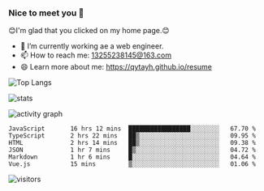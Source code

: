 ### Nice to meet you 👋

😊I'm glad that you clicked on my home page.😊

- 🔭 I’m currently working ae a web engineer.
- 📫 How to reach me: 13255238145@163.com
- 😄 Learn more about me: https://qytayh.github.io/resume

![Top Langs](https://github-readme-stats.vercel.app/api/top-langs?username=qytayh) 

![stats](https://github-readme-stats.vercel.app/api?username=qytayh&show_icons=true&theme=radical&layout=compact)
	
![activity graph](https://activity-graph.herokuapp.com/graph?username=qytayh&theme=dracula)

<!--START_SECTION:waka-->

```text
JavaScript       16 hrs 12 mins  █████████████████░░░░░░░░   67.70 %
TypeScript       2 hrs 22 mins   ██▒░░░░░░░░░░░░░░░░░░░░░░   09.95 %
HTML             2 hrs 14 mins   ██▒░░░░░░░░░░░░░░░░░░░░░░   09.38 %
JSON             1 hr 7 mins     █▒░░░░░░░░░░░░░░░░░░░░░░░   04.72 %
Markdown         1 hr 6 mins     █░░░░░░░░░░░░░░░░░░░░░░░░   04.64 %
Vue.js           15 mins         ▒░░░░░░░░░░░░░░░░░░░░░░░░   01.06 %
```

<!--END_SECTION:waka-->

![visitors](https://visitor-badge.glitch.me/badge?page_id=qytayh)


<!--
**qytayh/qytayh** is a ✨ _special_ ✨ repository because its `README.md` (this file) appears on your GitHub profile.

Here are some ideas to get you started:

- 🔭 I’m currently working on ...
- 🌱 I’m currently learning ...
- 👯 I’m looking to collaborate on ...
- 🤔 I’m looking for help with ...
- 💬 Ask me about ...
- 📫 How to reach me: ...
- 😄 Pronouns: ...
- ⚡ Fun fact: ...
-->
